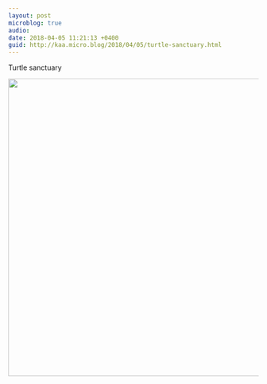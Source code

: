 ```yaml
---
layout: post
microblog: true
audio: 
date: 2018-04-05 11:21:13 +0400
guid: http://kaa.micro.blog/2018/04/05/turtle-sanctuary.html
---
```

Turtle sanctuary 

<img src="https://www.kaa.bz/uploads/2018/711703dd93.jpg" width="600" height="600" />
